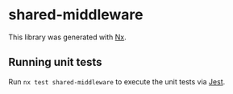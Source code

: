# shared-middleware

This library was generated with [Nx](https://nx.dev).

## Running unit tests

Run `nx test shared-middleware` to execute the unit tests via [Jest](https://jestjs.io).
